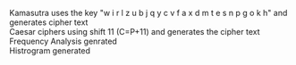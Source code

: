 Kamasutra uses the key "w i r l z u b j q y c v f a x d m t e s n p g o k h" and generates cipher text<br />
Caesar ciphers using shift 11 (C=P+11) and generates the cipher text<br />
Frequency Analysis genrated<br />
Histrogram generated 
